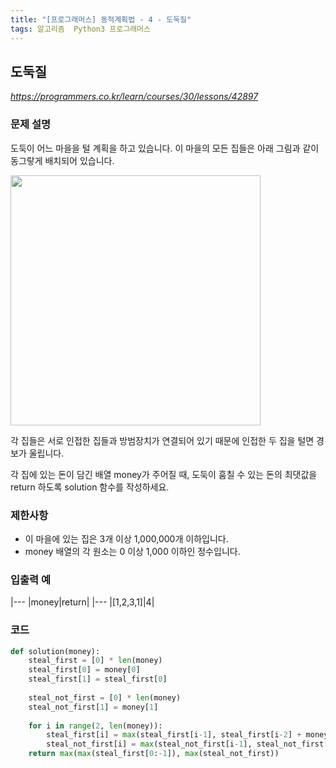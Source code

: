 ```yaml
---
title: "[프로그래머스] 동적계획법 - 4 - 도둑질"
tags: 알고리즘  Python3 프로그래머스
---
```


## 도둑질

*<https://programmers.co.kr/learn/courses/30/lessons/42897>*

### 문제 설명

도둑이 어느 마을을 털 계획을 하고 있습니다. 이 마을의 모든 집들은 아래 그림과 같이 동그랗게 배치되어 있습니다.

<img src="https://grepp-programmers.s3.amazonaws.com/files/ybm/e7dd4f51c3/a228c73d-1cbe-4d59-bb5d-833fd18d3382.png" width="400px">

각 집들은 서로 인접한 집들과 방범장치가 연결되어 있기 때문에 인접한 두 집을 털면 경보가 울립니다.

각 집에 있는 돈이 담긴 배열 money가 주어질 때, 도둑이 훔칠 수 있는 돈의 최댓값을 return 하도록 solution 함수를 작성하세요.

### 제한사항

* 이 마을에 있는 집은 3개 이상 1,000,000개 이하입니다.
* money 배열의 각 원소는 0 이상 1,000 이하인 정수입니다.

### 입출력 예

|---
|money|return|
|---
|[1,2,3,1]|4|

### 코드

``` python
def solution(money):
    steal_first = [0] * len(money)
    steal_first[0] = money[0]
    steal_first[1] = steal_first[0]
    
    steal_not_first = [0] * len(money)
    steal_not_first[1] = money[1]
    
    for i in range(2, len(money)):
        steal_first[i] = max(steal_first[i-1], steal_first[i-2] + money[i])
        steal_not_first[i] = max(steal_not_first[i-1], steal_not_first[i-2] + money[i])
    return max(max(steal_first[0:-1]), max(steal_not_first))
```